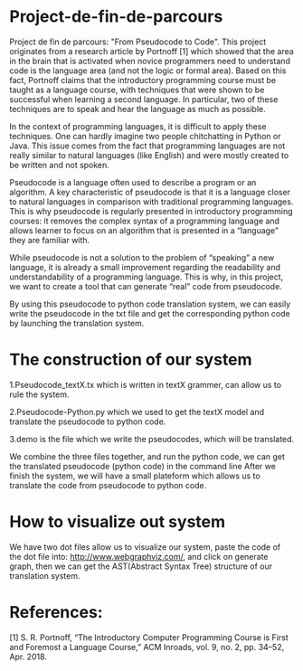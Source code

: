 # Project-de-fin-de-parcours
Project de fin de parcours:  "From Pseudocode to Code".
This project originates from a research article by Portnoff [1] which showed that the area in the brain that is activated when novice programmers need to understand code is the language area (and not the logic or formal area). Based on this fact, Portnoff claims that the introductory programming course must be taught as a language course, with techniques that were shown to be successful when learning a second language. In particular, two of these techniques are to speak and hear the language as much as possible.

In the context of programming languages, it is difficult to apply these techniques. One can hardly imagine two people chitchatting in Python or Java. This issue comes from the fact that programming languages are not really similar to natural languages (like English) and were mostly created to be written and not spoken.

Pseudocode is a language often used to describe a program or an algorithm. A key characteristic of pseudocode is that it is a language closer to natural languages in comparison with traditional programming languages. This is why pseudocode is regularly presented in introductory programming courses: it removes the complex syntax of a programming language and allows learner to focus on an algorithm that is presented in a “language” they are familiar with.

While pseudocode is not a solution to the problem of “speaking” a new language, it is already a small improvement regarding the readability and understandability of a programming language. This is why, in this project, we want to create a tool that can generate “real” code from pseudocode.

By using this pseudocode to python code translation system, we can easily write the pseudocode in the txt file and get the corresponding python code by launching the translation system.

# The construction of our system
1.Pseudocode_textX.tx which is written in textX grammer, can allow us to rule the system.

2.Pseudocode-Python.py which we used to get the textX model and translate the pseudocode to python code.

3.demo is the file which we write the pseudocodes, which will be translated.

We combine the three files together, and run the python code, we can get the translated pseudocode (python code) in the command line
After we finish the system, we will have a small plateform which allows us to translate the code from pseudocode to python code.

# How to visualize out system
We have two dot files allow us to visualize our system, paste the code of the dot file into: http://www.webgraphviz.com/, and click on generate graph, then we can get the AST(Abstract Syntax Tree) structure of our translation system.




# References:
[1] S. R. Portnoff, “The Introductory Computer Programming Course is First and Foremost a
Language Course,” ACM Inroads, vol. 9, no. 2, pp. 34–52, Apr. 2018.
